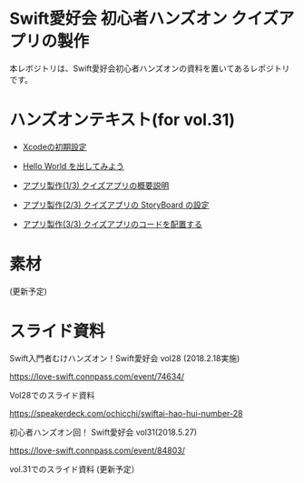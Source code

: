 # Swift愛好会 初心者ハンズオン クイズアプリの製作

本レボジトリは、Swift愛好会初心者ハンズオンの資料を置いてあるレポジトリです。

# ハンズオンテキスト(for vol.31)

- [Xcodeの初期設定](Doc/loveSwiftHandson01-00-01.md)

- [Hello World を出してみよう](Doc/loveSwiftHandson01-01-01.md)

- [アプリ製作(1/3) クイズアプリの概要説明](Doc/loveSwiftHandson01-02-01.md)

- [アプリ製作(2/3) クイズアプリの StoryBoard の設定](Doc/loveSwiftHandson01-02-02.md)

- [アプリ製作(3/3) クイズアプリのコードを配置する](Doc/loveSwiftHandson01-02-03.md)

# 素材

(更新予定)

# スライド資料

Swift入門者むけハンズオン！Swift愛好会 vol28 (2018.2.18実施)

https://love-swift.connpass.com/event/74634/

Vol28でのスライド資料

https://speakerdeck.com/ochicchi/swiftai-hao-hui-number-28

初心者ハンズオン回！ Swift愛好会 vol31(2018.5.27)

https://love-swift.connpass.com/event/84803/

vol.31でのスライド資料
(更新予定）
